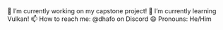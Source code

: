 ## 
🔭 I’m currently working on my capstone project!
🌱 I’m currently learning Vulkan!
📫 How to reach me: @dhafo on Discord
😄 Pronouns: He/Him
